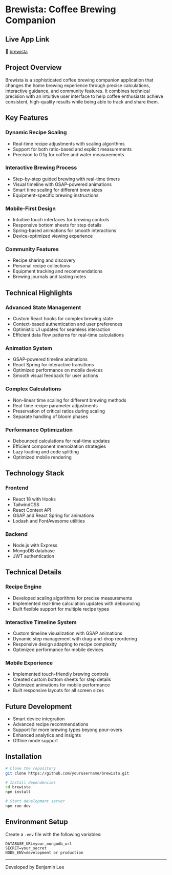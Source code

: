 # Brewista: Coffee Brewing Companion

## Live App Link
🚀 <a href="https://brewista-9c2f976eb426.herokuapp.com/" target="_blank" rel="noopener noreferrer">brewista</a>

## Project Overview

Brewista is a sophisticated coffee brewing companion application that changes the home brewing experience through precise calculations, interactive guidance, and community features. It combines technical precision with an intuitive user interface to help coffee enthusiasts achieve consistent, high-quality results while being able to track and share them.

## Key Features

### Dynamic Recipe Scaling 
- Real-time recipe adjustments with scaling algorithms
- Support for both ratio-based and explicit measurements
- Precision to 0.1g for coffee and water measurements

### Interactive Brewing Process
- Step-by-step guided brewing with real-time timers
- Visual timeline with GSAP-powered animations
- Smart time scaling for different brew sizes
- Equipment-specific brewing instructions

### Mobile-First Design
- Intuitive touch interfaces for brewing controls
- Responsive bottom sheets for step details
- Spring-based animations for smooth interactions
- Device-optimized viewing experience

### Community Features
- Recipe sharing and discovery
- Personal recipe collections
- Equipment tracking and recommendations
- Brewing journals and tasting notes

## Technical Highlights

### Advanced State Management
- Custom React hooks for complex brewing state
- Context-based authentication and user preferences
- Optimistic UI updates for seamless interaction
- Efficient data flow patterns for real-time calculations

### Animation System
- GSAP-powered timeline animations
- React Spring for interactive transitions
- Optimized performance on mobile devices
- Smooth visual feedback for user actions

### Complex Calculations
- Non-linear time scaling for different brewing methods
- Real-time recipe parameter adjustments
- Preservation of critical ratios during scaling
- Separate handling of bloom phases

### Performance Optimization
- Debounced calculations for real-time updates
- Efficient component memoization strategies
- Lazy loading and code splitting
- Optimized mobile rendering

## Technology Stack

### Frontend
- React 18 with Hooks
- TailwindCSS
- React Context API
- GSAP and React Spring for animations
- Lodash and FontAwesome utilities

### Backend
- Node.js with Express
- MongoDB database
- JWT authentication

## Technical Details

### Recipe Engine
- Developed scaling algorithms for precise measurements
- Implemented real-time calculation updates with debouncing
- Built flexible support for multiple recipe types

### Interactive Timeline System
- Custom timeline visualization with GSAP animations
- Dynamic step management with drag-and-drop reordering
- Responsive design adapting to recipe complexity
- Optimized performance for mobile devices

### Mobile Experience
- Implemented touch-friendly brewing controls
- Created custom bottom sheets for step details
- Optimized animations for mobile performance
- Built responsive layouts for all screen sizes

## Future Development

- Smart device integration
- Advanced recipe recommendations
- Support for more brewing types beyong pour-overs
- Enhanced analytics and insights
- Offline mode support

## Installation

```bash
# Clone the repository
git clone https://github.com/yourusername/brewista.git

# Install dependencies
cd brewista
npm install

# Start development server
npm run dev
```

## Environment Setup
Create a `.env` file with the following variables:
```
DATABASE_URL=your_mongodb_url
SECRET=your_secret
NODE_ENV=development or production
```



---

Developed by Benjamin Lee

